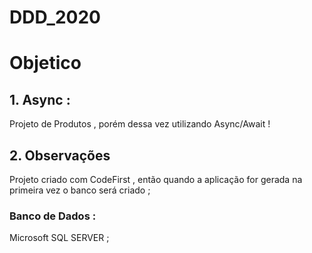 # DDD_2020

# Objetico

## 1. Async :
Projeto de Produtos , porém dessa vez utilizando Async/Await !
## 2. Observações
Projeto criado com CodeFirst , então quando a aplicação for gerada na primeira vez o banco será criado ;
### Banco de Dados :
Microsoft SQL SERVER ;


